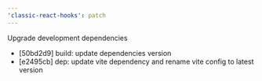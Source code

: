 ```yaml
---
'classic-react-hooks': patch
---
```


Upgrade development dependencies

- [50bd2d9] build: update dependencies version
- [e2495cb] dep: update vite dependency and rename vite config to latest version

